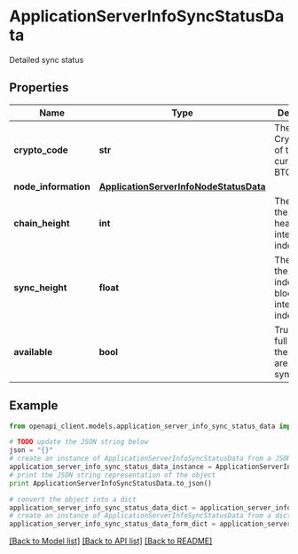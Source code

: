 # ApplicationServerInfoSyncStatusData

Detailed sync status

## Properties
Name | Type | Description | Notes
------------ | ------------- | ------------- | -------------
**crypto_code** | **str** | The CryptoCode of the crypto currency (eg. BTC) | [optional] 
**node_information** | [**ApplicationServerInfoNodeStatusData**](ApplicationServerInfoNodeStatusData.md) |  | [optional] 
**chain_height** | **int** | The height of the chain of header of the internal indexer | [optional] 
**sync_height** | **float** | The height of the latest indexed block of the internal indexer | [optional] 
**available** | **bool** | True if the full node and the indexer are fully synchronized | [optional] 

## Example

```python
from openapi_client.models.application_server_info_sync_status_data import ApplicationServerInfoSyncStatusData

# TODO update the JSON string below
json = "{}"
# create an instance of ApplicationServerInfoSyncStatusData from a JSON string
application_server_info_sync_status_data_instance = ApplicationServerInfoSyncStatusData.from_json(json)
# print the JSON string representation of the object
print ApplicationServerInfoSyncStatusData.to_json()

# convert the object into a dict
application_server_info_sync_status_data_dict = application_server_info_sync_status_data_instance.to_dict()
# create an instance of ApplicationServerInfoSyncStatusData from a dict
application_server_info_sync_status_data_form_dict = application_server_info_sync_status_data.from_dict(application_server_info_sync_status_data_dict)
```
[[Back to Model list]](../README.md#documentation-for-models) [[Back to API list]](../README.md#documentation-for-api-endpoints) [[Back to README]](../README.md)


